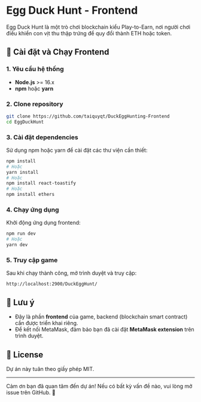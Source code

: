 # Egg Duck Hunt - Frontend

Egg Duck Hunt là một trò chơi blockchain kiểu Play-to-Earn, nơi người chơi điều khiển con vịt thu thập trứng để quy đổi thành ETH hoặc token.

## 🚀 Cài đặt và Chạy Frontend

### 1. Yêu cầu hệ thống
- **Node.js** >= 16.x
- **npm** hoặc **yarn**

### 2. Clone repository
```sh
git clone https://github.com/taiquyqt/DuckEggHunting-Frontend
cd EggDuckHunt
```

### 3. Cài đặt dependencies
Sử dụng npm hoặc yarn để cài đặt các thư viện cần thiết:
```sh
npm install
# Hoặc
yarn install
# Hoặc
npm install react-toastify
# Hoặc
npm install ethers
```

### 4. Chạy ứng dụng
Khởi động ứng dụng frontend:
```sh
npm run dev
# Hoặc
yarn dev
```

### 5. Truy cập game
Sau khi chạy thành công, mở trình duyệt và truy cập:
```
http://localhost:2900/DuckEggHunt/
```

## 📌 Lưu ý
- Đây là phần **frontend** của game, backend (blockchain smart contract) cần được triển khai riêng.
- Để kết nối MetaMask, đảm bảo bạn đã cài đặt **MetaMask extension** trên trình duyệt.

## 📜 License
Dự án này tuân theo giấy phép MIT.

---
Cảm ơn bạn đã quan tâm đến dự án! Nếu có bất kỳ vấn đề nào, vui lòng mở issue trên GitHub. 🚀
